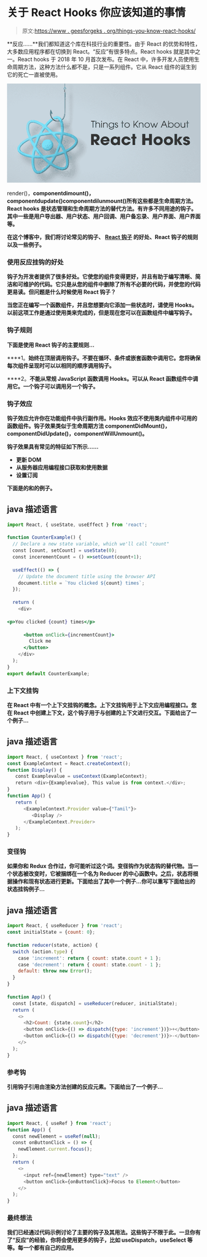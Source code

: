 # 关于 React Hooks 你应该知道的事情

> 原文:[https://www . geesforgeks . org/things-you-know-react-hooks/](https://www.geeksforgeeks.org/things-you-should-know-about-react-hooks/)

**反应……**我们都知道这个库在科技行业的重要性。由于 React 的优势和特性，大多数应用程序都在切换到 React。“反应”有很多特点。React hooks 就是其中之一。React hooks 于 2018 年 10 月首次发布。在 React 中，许多开发人员使用生命周期方法，这种方法什么都不是，只是一系列组件。它从 React 组件的诞生到它的死亡一直被使用。

![Things-You-Should-Know-About-React-Hooks](img/1ec446ee4ffef0701b21ca519246495a.png)

render()，**componentdimount()，componentdupdate()componentdilunmount()所有这些都是生命周期方法。React hooks 是状态管理和生命周期方法的替代方法。有许多不同用途的钩子。其中一些是用户导出器、用户状态、用户回调、用户备忘录、用户界面、用户界面等。**

**在这个博客中，我们将讨论常见的钩子、 [**React 钩子**](https://www.geeksforgeeks.org/introduction-to-react-hooks/) 的好处、React 钩子的规则以及一些例子。**

### **使用反应挂钩的好处**

**钩子为开发者提供了很多好处。它使您的组件变得更好，并且有助于编写清晰、简洁和可维护的代码。它只是从您的组件中删除了所有不必要的代码，并使您的代码更易读。但问题是什么时候使用 React 钩子？**

**当您正在编写一个函数组件，并且您想要向它添加一些状态时，请使用 Hooks。以前这项工作是通过使用类来完成的，但是现在您可以在函数组件中编写钩子。**

### **钩子规则**

**下面是使用 React 钩子的主要规则…**

****1。**始终在顶层调用钩子。不要在循环、条件或嵌套函数中调用它。您将确保每次组件呈现时可以以相同的顺序调用钩子。**

****2。**不能从常规 JavaScript 函数调用 Hooks。可以从 React 函数组件中调用它。一个钩子可以调用另一个钩子。**

### **钩子效应**

**钩子效应允许你在功能组件中执行副作用。Hooks 效应不使用类内组件中可用的函数组件。钩子效果类似于生命周期方法 componentDidMount()，componentDidUpdate()，componentWillUnmount()。**

**钩子效果具有常见的特征如下所示……**

*   **更新 DOM**
*   **从服务器应用编程接口获取和使用数据**
*   **设置订阅**

**下面是的和的例子。**

## **java 描述语言**

```jsx
import React, { useState, useEffect } from 'react';  

function CounterExample() {  
  // Declare a new state variable, which we'll call "count"  
  const [count, setCount] = useState(0);  
  const incerementCount = () =>setCount(count+1);

  useEffect(() => {  
    // Update the document title using the browser API  
    document.title = `You clicked ${count} times`;  
  });

  return (  
    <div>  

<p>You clicked {count} times</p>

      <button onClick={incrementCount}>  
        Click me  
      </button>  
    </div>  
  );  
}  
export default CounterExample;
```

### **上下文挂钩**

**在 React 中有一个上下文挂钩的概念。上下文挂钩用于上下文应用编程接口。您在 React 中创建上下文，这个钩子用于与创建的上下文进行交互。下面给出了一个例子…**

## **java 描述语言**

```jsx
import React, { useContext } from 'react';
const ExampleContext = React.createContext();
function Display() {
   const Examplevalue = useContext(ExampleContext);
   return <div>{Examplevalue}, This value is from context.</div>;
}
function App() {
   return (
      <ExampleContext.Provider value={"Tamil"}>
         <Display />
      </ExampleContext.Provider>
   );
}
```

### **变径钩**

**如果你和 Redux 合作过，你可能听过这个词。变径钩作为状态钩的替代物。当一个状态被改变时，它被捆绑在一个名为 Reducer 的中心函数中。之后，状态将根据操作和现有状态进行更新。下面给出了其中一个例子…你可以重写下面给出的状态挂钩例子…**

## **java 描述语言**

```jsx
import React, { useReducer } from 'react';
const initialState = {count: 0};

function reducer(state, action) {
  switch (action.type) {
    case 'increment': return { count: state.count + 1 };
    case 'decrement': return { count: state.count - 1 };
    default: throw new Error();
  }
}

function App() {
  const [state, dispatch] = useReducer(reducer, initialState);
  return (
    <>
      <h2>Count: {state.count}</h2>
      <button onClick={() => dispatch({type: 'increment'})}>+</button>
      <button onClick={() => dispatch({type: 'decrement'})}>-</button>
    </>
  );
}
```

### ****参考钩****

**引用钩子引用由渲染方法创建的反应元素。下面给出了一个例子…**

## **java 描述语言**

```jsx
import React, { useRef } from 'react';
function App() {
  const newElement = useRef(null);
  const onButtonClick = () => {
    newElement.current.focus();
  };
  return (
    <>
      <input ref={newElement} type="text" />
      <button onClick={onButtonClick}>Focus to Element</button>
    </>
  );
}
```

### **最终想法**

**我们已经通过代码示例讨论了主要的钩子及其用法。这些钩子不限于此。一旦你有了“反应”的经验，你将会使用更多的钩子，比如 useDispatch，useSelect 等等。每一个都有自己的应用。**